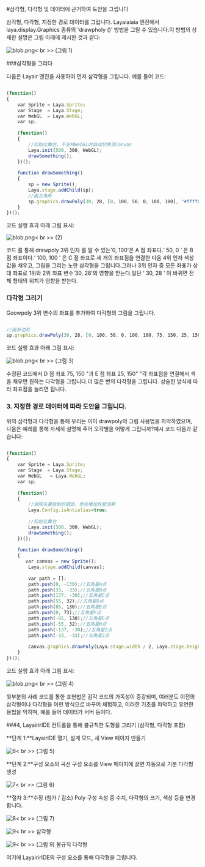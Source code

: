 #삼각형, 다각형 및 데이터에 근거하여 도안을 그립니다



삼각형, 다각형, 지정한 경로 데이터를 그립니다. Layaiaiaia 엔진에서 laya.display.Graphics 종류의 'drawpholy ()' 방법을 그릴 수 있습니다.이 방법의 상세한 설명은 그림 아래에 제시한 것과 같다:

​![blob.png](img/1.png)< br >>
(그림 1)



###삼각형을 그리다

다음은 Layair 엔진을 사용하여 먼저 삼각형을 그립니다. 예를 들어 코드:


```javascript

(function()
{
    var Sprite = Laya.Sprite;
    var Stage  = Laya.Stage;
    var WebGL  = Laya.WebGL;
    var sp;
  
    (function()
    {
        //初始化舞台，不支持WebGL时自动切换至Canvas
        Laya.init(500, 300, WebGL);
        drawSomething();
    })();
  
    function drawSomething()
    {
        sp = new Sprite();
        Laya.stage.addChild(sp);
        //画三角形
        sp.graphics.drawPoly(30, 28, [0, 100, 50, 0, 100, 100], "#ffff00");
    }
})();
```


코드 실행 효과 아래 그림 표시:

​![blob.png](img/2.png)< br >>
(2)

코드 를 통해 drawpoly 3위 인자 를 알 수 있는'0, 100'은 A 점 좌표다.‘ 50, 0 ’ 은 B 점 좌표이다.‘ 100, 100 ’ 은 C 점 좌표로 세 개의 좌표점을 연결한 다음 4위 인자 색상 값을 채우고, 그림을 그리는 노란 삼각형을 그립니다.그러나 3위 인자 중 모든 좌표가 상대 좌표로 1위와 2위 좌표 변수'30, 28'의 영향을 받는다.일단 ‘ 30, 28 ’ 이 바뀌면 전체 형태의 위치가 영향을 받는다.





### **다각형 그리기**

Goowpoly 3위 변수의 좌표를 추가하여 다각형의 그림을 그립니다.


```javascript

//画多边形
sp.graphics.drawPoly(30, 28, [0, 100, 50, 0, 100, 100, 75, 150, 25, 150], "#ffff00");
```


코드 실행 효과 아래 그림 표시:

​![blob.png](img/3.png)< br >>
(그림 3)

수정된 코드에서 D 점 좌표 75, 150 "과 E 점 좌표 25, 150" "각 좌표점을 연결해서 색을 채우면 원하는 다각형을 그립니다.더 많은 변의 다각형을 그립니다. 상술한 방식에 따라 좌표점을 늘리면 됩니다.



### **3. 지정한 경로 데이터에 따라 도안을 그립니다.**

위의 삼각형과 다각형을 통해 우리는 이미 drawpoly의 그림 사용법을 파악하였으며, 다음은 예례를 통해 자세히 설명해 주어 오각별을 어떻게 그립니까?예시 코드 다음과 같습니다:


```javascript

(function()
{
    var Sprite = Laya.Sprite;
    var Stage  = Laya.Stage;
    var WebGL   = Laya.WebGL;
    var sp;
     
    (function()
    {
        //消除矢量绘制的锯齿，但会增加性能消耗
        Laya.Config.isAntialias=true;
         
        //初始化舞台
        Laya.init(500, 300, WebGL);
        drawSomething();
    })();
  
    function drawSomething()
    {
       var canvas = new Sprite();
        Laya.stage.addChild(canvas);
 
        var path = [];
        path.push(0, -130);//五角星A点
        path.push(33, -33);//五角星B点
        path.push(137, -30);//五角星C点
        path.push(55, 32);//五角星D点
        path.push(85, 130);//五角星E点
        path.push(0, 73);//五角星F点
        path.push(-85, 130);//五角星G点
        path.push(-55, 32);//五角星H点
        path.push(-137, -30);//五角星I点
        path.push(-33, -33);//五角星J点
 
        canvas.graphics.drawPoly(Laya.stage.width / 2, Laya.stage.height / 2, path, "#FF7F50");   
    }
})();
```


코드 실행 효과 아래 그림 표시:

​![blob.png](img/4.png)< br >>
(그림 4)

윗부분의 사례 코드를 통한 표현법은 감각 코드의 가독성이 증강되며, 여러분도 이전의 삼각형이나 다각형을 이런 방식으로 바꾸어 체험하고, 이러한 기초를 파악하고 유연한 용법을 익히며, 예를 들어 데이터가 서버 등이다.



###4, LayairirIDE 컨트롤을 통해 불규칙한 도형을 그리기 (삼각형, 다각형 포함)



**단계 1:**LayairIDE 열기, 설계 모드, 새 View 페이지 만들기

​![6](img/5.png)< br >>
(그림 5)

**단계 2:**구성 요소의 곡선 구성 요소를 View 페이지에 끌면 자동으로 기본 다각형 생성

​![7](img/6.png)< br >>
(그림 6)

**절차 3:**수정 (첨가 / 감소) Poly 구성 속성 중 수치, 다각형의 크기, 색상 등을 변경합니다.

​![8](img/7.png)< br >>
(그림 7)

​![9](img/8.png)< br >>
삼각형

​![9](img/9.png)< br >>
(그림 9) 불규칙 다각형



여기에 LayairirIDE의 구성 요소를 통해 다각형을 그립니다.